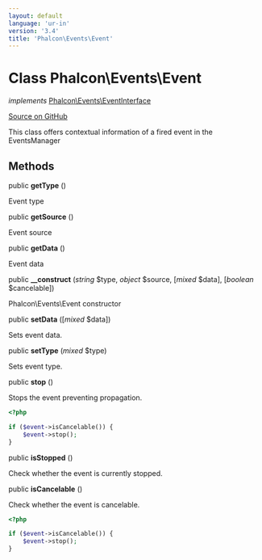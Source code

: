 ```yaml
---
layout: default
language: 'ur-in'
version: '3.4'
title: 'Phalcon\Events\Event'
---
```


# Class **Phalcon\Events\Event**

*implements* [Phalcon\Events\EventInterface](/3.4/en/api/Phalcon_Events_EventInterface)

<a href="https://github.com/phalcon/cphalcon/tree/v3.4.0/phalcon/events/event.zep" class="btn btn-default btn-sm">Source on GitHub</a>

This class offers contextual information of a fired event in the EventsManager

## Methods

public **getType** ()

Event type

public **getSource** ()

Event source

public **getData** ()

Event data

public **__construct** (*string* $type, *object* $source, [*mixed* $data], [*boolean* $cancelable])

Phalcon\Events\Event constructor

public **setData** ([*mixed* $data])

Sets event data.

public **setType** (*mixed* $type)

Sets event type.

public **stop** ()

Stops the event preventing propagation.

```php
<?php

if ($event->isCancelable()) {
    $event->stop();
}

```

public **isStopped** ()

Check whether the event is currently stopped.

public **isCancelable** ()

Check whether the event is cancelable.

```php
<?php

if ($event->isCancelable()) {
    $event->stop();
}

```